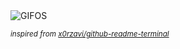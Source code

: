 <div align="justify">
<picture>
    <source media="(prefers-color-scheme: dark)" srcset="https://i.ibb.co/t8Cvnq2/output-gif.gif">
    <source media="(prefers-color-scheme: light)" srcset="https://i.ibb.co/t8Cvnq2/output-gif.gif">
    <img alt="GIFOS" src="https://i.ibb.co/t8Cvnq2/output-gif.gif">
</picture>

<sub><i>inspired from [x0rzavi/github-readme-terminal](https://github.com/x0rzavi/github-readme-terminal)</i></sub>

</div>

<!-- Image deletion URL: https://ibb.co/m6z2d9y/73d308e8356a75eccf2c263d12c72260 -->